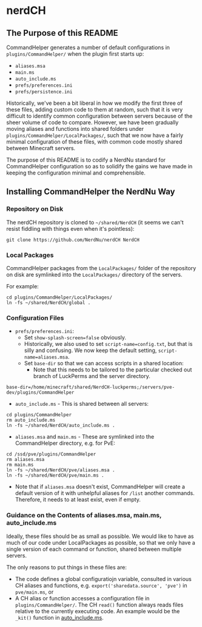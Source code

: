 nerdCH
======
The Purpose of this README
--------------------------
CommandHelper generates a number of default configurations in
`plugins/CommandHelper/` when the plugin first starts up:

 * `aliases.msa`
 * `main.ms`
 * `auto_include.ms`
 * `prefs/preferences.ini`
 * `prefs/persistence.ini`

Historically, we've been a bit liberal in how we modify the first three of these
files, adding custom code to them at random, such that it is very difficult to
identify common configuration between servers because of the sheer volume of
code to compare. However, we have been gradually moving aliases and functions
into shared folders under `plugins/CommandHelper/LocalPackages/`, such that we
now have a fairly minimal configuration of these files, with common code mostly
shared between Minecraft servers.

The purpose of this README is to codify a NerdNu standard for CommandHelper
configuration so as to solidify the gains we have made in keeping the
configuration minimal and comprehensible.


Installing CommandHelper the NerdNu Way
---------------------------------------
### Repository on Disk

The nerdCH repository is cloned to `~/shared/NerdCH` (it seems we can't resist
fiddling with things even when it's pointless):
```
git clone https://github.com/NerdNu/nerdCH NerdCH
```


### Local Packages

CommandHelper packages from the `LocalPackages/` folder of the repository on
disk are symlinked into the `LocalPackages/` directory of the servers.

For example:
```
cd plugins/CommandHelper/LocalPackages/
ln -fs ~/shared/NerdCH/global .
```

### Configuration Files

 * `prefs/preferences.ini`:
   * Set `show-splash-screen=false` obviously.
   * Historically, we also used to set `script-name=config.txt`, but that is
     silly and confusing. We now keep the default setting, `script-name=aliases.msa`.
   * Set `base-dir` so that we can access scripts in a shared location:
     * Note that this needs to be tailored to the particular checked out branch
       of LuckPerms and the server directory.
```
base-dir=/home/minecraft/shared/NerdCH-luckperms;/servers/pve-dev/plugins/CommandHelper
```
 * `auto_include.ms` - This is shared between all servers:
```
cd plugins/CommandHelper
rm auto_include.ms
ln -fs ~/shared/NerdCH/auto_include.ms .    
```
 * `aliases.msa` and `main.ms` - These are symlinked into the CommandHelper
   directory, e.g. for PvE:
```
cd /ssd/pve/plugins/CommandHelper
rm aliases.msa
rm main.ms
ln -fs ~/shared/NerdCH/pve/aliases.msa .
ln -fs ~/shared/NerdCH/pve/main.ms .
```
   * Note that if `aliases.msa` doesn't exist, CommandHelper will create a default
     version of it with unhelpful aliases for `/list` another commands. Therefore,
     it needs to at least exist, even if empty.


### Guidance on the Contents of aliases.msa, main.ms, auto_include.ms

Ideally, these files should be as small as possible. We would like to have as
much of our code under LocalPackages as possible, so that we only have a single
version of each command or function, shared between multiple servers.

The only reasons to put things in these files are:

 * The code defines a global configuratiojn variable, consulted in various CH
   aliases and functions, e.g. `export('sharedata.source', 'pve')` in `pve/main.ms`, or
 * A CH alias or function accesses a configuration file in `plugins/CommandHelper/`.
   The CH `read()` function always reads files relative to the currently
   executing code. An example would be the `_kit()` function in [auto_include.ms](https://github.com/NerdNu/nerdCH/blob/master/auto_include.ms).

